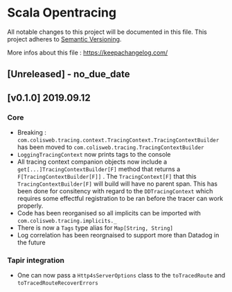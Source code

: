 # Scala Opentracing
All notable changes to this project will be documented in this file.
This project adheres to [Semantic Versioning](https://semver.org/).

More infos about this file : https://keepachangelog.com/

## [Unreleased] - no_due_date

## [v0.1.0] 2019.09.12

### Core

- Breaking : `com.colisweb.tracing.context.TracingContext.TracingContextBuilder` has been moved to `com.colisweb.tracing.TracingContextBuilder`
- `LoggingTracingContext` now prints tags to the console
- All tracing context companion objects now include a `get[...]TracingContextBuilder[F]` method that returns a `F[TracingContextBuilder[F]]` . The `TracingContext[F]` that this `TracingContextBuilder[F]` will build will have no parent span. This has been done for consitency with regard to the `DDTracingContext` which requires some effectful registration to be ran before the tracer can work properly.
- Code has been reorganised so all implicits can be imported with `com.colisweb.tracing.implicits._`
- There is now a `Tags` type alias for `Map[String, String]`
- Log correlation has been reorgnaised to support more than Datadog in the future

### Tapir integration
- One can now pass a `Http4sServerOptions` class to the `toTracedRoute` and `toTracedRouteRecoverErrors` 